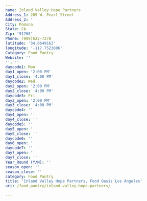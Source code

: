 ```yaml
---
name: Inland Valley Hope Partners
Address_1: 209 W. Pearl Street
Address_2: ''
City: Pomona
State: CA
Zip: '91768'
Phone: (909)622-7278
latitude: '34.0649162'
longitude: '-117.7523806'
Category: Food Pantry
Website: ''
'': ''
daycode1: Mon
day1_open: '2:00 PM'
day1_close: '4:00 PM'
daycode2: Wed
day2_open: '2:00 PM'
day2_close: '4:00 PM'
daycode3: Fri
day3_open: '2:00 PM'
day3_close: '4:00 PM'
daycode4: ''
day4_open: ''
day4_close: ''
daycode5: ''
day5_open: ''
day5_close: ''
daycode6: ''
day6_open: ''
daycode7: ''
day7_open: ''
day7_close: ''
Year_Round (Y/N): ''
season_open: ''
season_close: ''
category: Food Pantry
title: 'Inland Valley Hope Partners, Food Oasis Los Angeles'
uri: /food-pantry/inland-valley-hope-partners/

---
```

